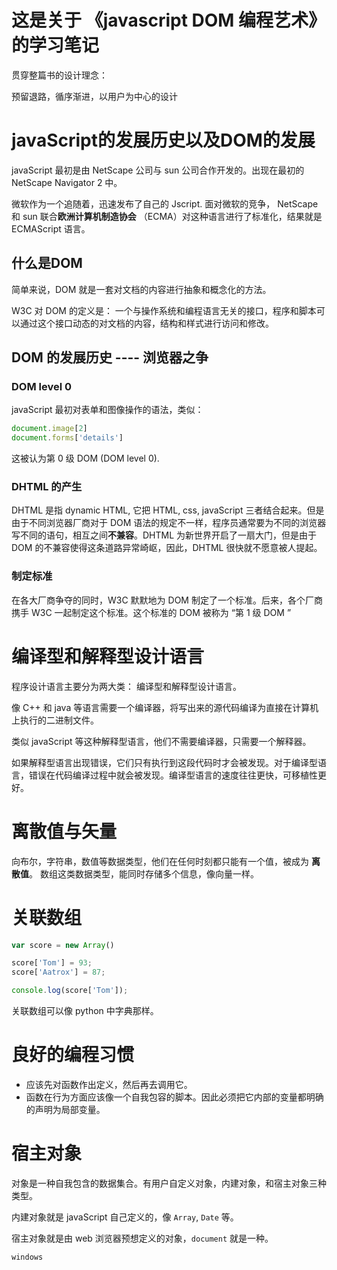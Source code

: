 # 这是关于 《javascript DOM 编程艺术》的学习笔记  

贯穿整篇书的设计理念：

预留退路，循序渐进，以用户为中心的设计

# javaScript的发展历史以及DOM的发展

javaScript 最初是由 NetScape 公司与 sun 公司合作开发的。出现在最初的 NetScape Navigator 2 中。

微软作为一个追随着，迅速发布了自己的 Jscript. 面对微软的竞争， NetScape 和 sun 联合**欧洲计算机制造协会** （ECMA）对这种语言进行了标准化，结果就是 ECMAScript 语言。

## 什么是DOM

简单来说，DOM 就是一套对文档的内容进行抽象和概念化的方法。

W3C 对 DOM 的定义是： 一个与操作系统和编程语言无关的接口，程序和脚本可以通过这个接口动态的对文档的内容，结构和样式进行访问和修改。

## DOM 的发展历史 ---- 浏览器之争

### DOM level 0  

javaScript 最初对表单和图像操作的语法，类似：

```javaScript
document.image[2]
document.forms['details']
```

这被认为第 0 级 DOM (DOM level 0).

### DHTML 的产生

DHTML 是指 dynamic HTML, 它把 HTML, css, javaScript 三者结合起来。但是由于不同浏览器厂商对于 DOM 语法的规定不一样，程序员通常要为不同的浏览器写不同的语句，相互之间**不兼容**。DHTML 为新世界开启了一扇大门，但是由于 DOM 的不兼容使得这条道路异常崎岖，因此，DHTML 很快就不愿意被人提起。

### 制定标准

在各大厂商争夺的同时，W3C 默默地为 DOM 制定了一个标准。后来，各个厂商携手 W3C 一起制定这个标准。这个标准的 DOM 被称为 “第 1 级 DOM ”

# 编译型和解释型设计语言

程序设计语言主要分为两大类： 编译型和解释型设计语言。

像 C++ 和 java 等语言需要一个编译器，将写出来的源代码编译为直接在计算机上执行的二进制文件。

类似 javaScript 等这种解释型语言，他们不需要编译器，只需要一个解释器。

如果解释型语言出现错误，它们只有执行到这段代码时才会被发现。对于编译型语言，错误在代码编译过程中就会被发现。编译型语言的速度往往更快，可移植性更好。

# 离散值与矢量

向布尔，字符串，数值等数据类型，他们在任何时刻都只能有一个值，被成为 **离散值**。 数组这类数据类型，能同时存储多个信息，像向量一样。

# 关联数组

```javaScript
var score = new Array()

score['Tom'] = 93;
score['Aatrox'] = 87;

console.log(score['Tom']);
```

关联数组可以像 python 中字典那样。

# 良好的编程习惯

- 应该先对函数作出定义，然后再去调用它。
- 函数在行为方面应该像一个自我包容的脚本。因此必须把它内部的变量都明确的声明为局部变量。

# 宿主对象

对象是一种自我包含的数据集合。有用户自定义对象，内建对象，和宿主对象三种类型。

内建对象就是 javaScript 自己定义的，像 `Array`, `Date` 等。

宿主对象就是由 web 浏览器预想定义的对象，`document` 就是一种。

`windows` 
